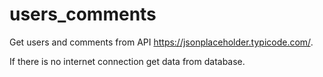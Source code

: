 # users_comments

Get users and comments from API  https://jsonplaceholder.typicode.com/.

If there is no internet connection get data from database. 


